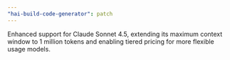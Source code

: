 ```yaml
---
"hai-build-code-generator": patch
---
```


Enhanced support for Claude Sonnet 4.5, extending its maximum context window to 1 million tokens and enabling tiered pricing for more flexible usage models.
